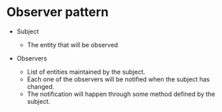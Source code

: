 # Observer pattern

* Subject
    * The entity that will be observed

* Observers
    * List of entities maintained by the subject. 
    * Each one of the observers will be notified when
    the subject has changed. 
    * The notification will happen through some method 
    defined by the subject.